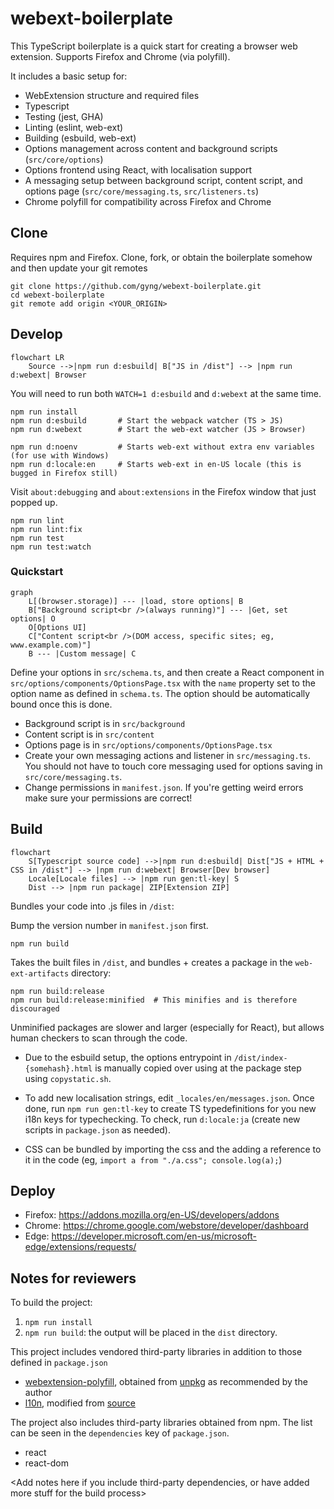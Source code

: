 # webext-boilerplate

This TypeScript boilerplate is a quick start for creating a browser web extension. Supports Firefox and Chrome (via polyfill).

It includes a basic setup for:

- WebExtension structure and required files
- Typescript
- Testing (jest, GHA)
- Linting (eslint, web-ext)
- Building (esbuild, web-ext)
- Options management across content and background scripts (`src/core/options`)
- Options frontend using React, with localisation support
- A messaging setup between background script, content script, and options page (`src/core/messaging.ts`, `src/listeners.ts`)
- Chrome polyfill for compatibility across Firefox and Chrome

## Clone

Requires npm and Firefox. Clone, fork, or obtain the boilerplate somehow and then update your git remotes

```
git clone https://github.com/gyng/webext-boilerplate.git
cd webext-boilerplate
git remote add origin <YOUR_ORIGIN>
```

## Develop

```mermaid
flowchart LR
    Source -->|npm run d:esbuild| B["JS in /dist"] --> |npm run d:webext| Browser
```

You will need to run both `WATCH=1 d:esbuild` and `d:webext` at the same time.

```
npm run install
npm run d:esbuild       # Start the webpack watcher (TS > JS)
npm run d:webext        # Start the web-ext watcher (JS > Browser)

npm run d:noenv         # Starts web-ext without extra env variables (for use with Windows)
npm run d:locale:en     # Starts web-ext in en-US locale (this is bugged in Firefox still)
```

Visit `about:debugging` and `about:extensions` in the Firefox window that just popped up.

```
npm run lint
npm run lint:fix
npm run test
npm run test:watch
```

### Quickstart

```mermaid
graph
    L[(browser.storage)] --- |load, store options| B
    B["Background script<br />(always running)"] --- |Get, set options| O
    O[Options UI]
    C["Content script<br />(DOM access, specific sites; eg, www.example.com)"]
    B --- |Custom message| C
```

Define your options in `src/schema.ts`, and then create a React component in `src/options/components/OptionsPage.tsx` with the `name` property set to the option name as defined in `schema.ts`. The option should be automatically bound once this is done.

- Background script is in `src/background`
- Content script is in `src/content`
- Options page is in `src/options/components/OptionsPage.tsx`
- Create your own messaging actions and listener in `src/messaging.ts`. You should not have to touch core messaging used for options saving in `src/core/messaging.ts`.
- Change permissions in `manifest.json`. If you're getting weird errors make sure your permissions are correct!

## Build

```mermaid
flowchart
    S[Typescript source code] -->|npm run d:esbuild| Dist["JS + HTML + CSS in /dist"] --> |npm run d:webext| Browser[Dev browser]
    Locale[Locale files] --> |npm run gen:tl-key| S
    Dist --> |npm run package| ZIP[Extension ZIP]
```

Bundles your code into .js files in `/dist`:

Bump the version number in `manifest.json` first.

```
npm run build
```

Takes the built files in `/dist`, and bundles + creates a package in the `web-ext-artifacts` directory:

```
npm run build:release
npm run build:release:minified  # This minifies and is therefore discouraged
```

Unminified packages are slower and larger (especially for React), but allows human checkers to scan through the code.

- Due to the esbuild setup, the options entrypoint in `/dist/index-{somehash}.html` is manually copied over using at the package step using `copystatic.sh`.

- To add new localisation strings, edit `_locales/en/messages.json`. Once done, run `npm run gen:tl-key` to create TS typedefinitions for you new i18n keys for typechecking. To check, run `d:locale:ja` (create new scripts in `package.json` as needed).

- CSS can be bundled by importing the css and the adding a reference to it in the code (eg, `import a from "./a.css"; console.log(a);`)

## Deploy

- Firefox: https://addons.mozilla.org/en-US/developers/addons
- Chrome: https://chrome.google.com/webstore/developer/dashboard
- Edge: https://developer.microsoft.com/en-us/microsoft-edge/extensions/requests/

## Notes for reviewers

To build the project:

1. `npm run install`
2. `npm run build`: the output will be placed in the `dist` directory.

This project includes vendored third-party libraries in addition to those defined in `package.json`

- [webextension-polyfill](https://github.com/mozilla/webextension-polyfill), obtained from [unpkg](https://unpkg.com/webextension-polyfill/dist/) as recommended by the author
- [l10n](https://github.com/piroor/webextensions-lib-l10n), modified from [source](https://github.com/piroor/webextensions-lib-l10n/blob/4b4589032ece93ea0907715f765310514f7e4aab/l10n.js)

The project also includes third-party libraries obtained from npm. The list can be seen in the `dependencies` key of `package.json`.

- react
- react-dom

<Add notes here if you include third-party dependencies, or have added more stuff for the build process>
